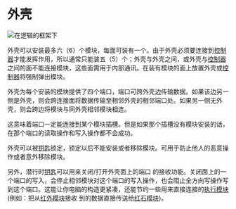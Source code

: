 # 外壳
![在逻辑的框架下](item:tis3d:casing)

外壳可以安装最多六（6）个模块，每面可装有一个。由于外壳必须要连接到[控制器](controller.md)才能发挥作用，所以通常只能装五（5）个；外壳与外壳之间，或外壳与[控制器](controller.md)之间的面不能连接模块，这些面需用于内部通讯。在装有模块的面上放置外壳或[控制器](controller.md)将强制弹出模块。

外壳为每个安装的模块提供了四个端口，端口可跨外壳边传输数据。如果该边另一侧是外壳，则会跨连接面将数据传输至相邻外壳的相邻端口处。如果另一侧无外壳，则会跨边将模块与同外壳相邻模块相连。

这意味着端口一定能连接到某个模块插槽。但是如果那个插槽没有模块安装的话，在那个端口的读取操作和写入操作都不会成功。

外壳可以被[钥匙](../item/key.md)锁定，锁定以后不能安装或者移除模块。可用于防止他人的恶意操作或者意外移除模块。

另外，潜行时[钥匙](../item/key.md)可以用来关闭/打开外壳面上的端口 的接收功能。关闭面上的一个端口的写入，会停止相邻模块对这个端口的写入操作，也会阻止全方向写操作写到这个端口。这能让你电脑的构造更紧凑，还能节约一些用来直接连接的[执行模块](../item/execution_module.md)(例如：把从[红外模块](../item/infrared_module.md)接收 到的数据直接传送给[红石模块](../item/redstone_module.md))。
